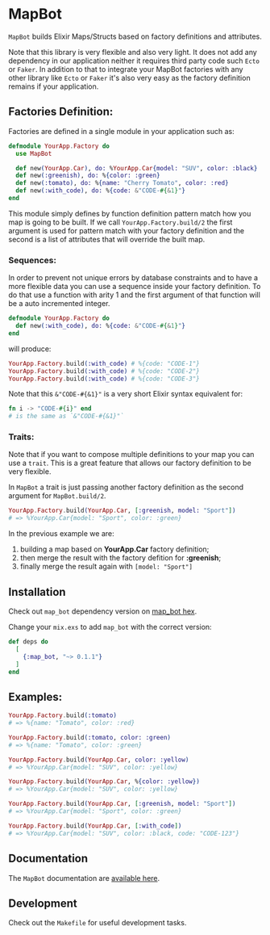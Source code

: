 # MapBot

`MapBot` builds Elixir Maps/Structs based on factory definitions and attributes.

Note that this library is very flexible and also very light. It does not add any dependency in our application neither it requires third party code such `Ecto` or `Faker`. In addition to that to integrate your MapBot factories with any other library like `Ecto` or `Faker` it's also very easy as the factory definition remains if your application.

## Factories Definition:

Factories are defined in a single module in your application such as:

```elixir
defmodule YourApp.Factory do
  use MapBot

  def new(YourApp.Car), do: %YourApp.Car{model: "SUV", color: :black}
  def new(:greenish), do: %{color: :green}
  def new(:tomato), do: %{name: "Cherry Tomato", color: :red}
  def new(:with_code), do: %{code: &"CODE-#{&1}"}
end
```

This module simply defines by function definition pattern match how you map is going to be built. If we call `YourApp.Factory.build/2` the first argument is used for pattern match with your factory definition and the second is a list of attributes that will override the built map.

### Sequences:

In order to prevent not unique errors by database constraints and to have a more flexible data you can use a sequence inside your factory definition. To do that use a function with arity 1 and the first argument of that function will be a auto incremented integer.

```elixir
defmodule YourApp.Factory do
  def new(:with_code), do: %{code: &"CODE-#{&1}"}
end
```

will produce:

```elixir
YourApp.Factory.build(:with_code) # %{code: "CODE-1"}
YourApp.Factory.build(:with_code) # %{code: "CODE-2"}
YourApp.Factory.build(:with_code) # %{code: "CODE-3"}
```

Note that this `&"CODE-#{&1}"` is a very short Elixir syntax equivalent for:

```elixir
fn i -> "CODE-#{i}" end
# is the same as `&"CODE-#{&1}"`
```

### Traits:

Note that if you want to compose multiple definitions to your map you can use a `trait`. This is a great feature that allows our factory definition to be very flexible.

In `MapBot` a trait is just passing another factory definition as the second argument for `MapBot.build/2`.

```elixir
YourApp.Factory.build(YourApp.Car, [:greenish, model: "Sport"])
# => %YourApp.Car{model: "Sport", color: :green}
```

In the previous example we are:

1. building a map based on **YourApp.Car** factory definition;
2. then merge the result with the factory defition for **:greenish**;
3. finally merge the result again with `[model: "Sport"]`

## Installation

Check out `map_bot` dependency version on [map_bot hex](https://hex.pm/packages/map_bot).

Change your `mix.exs` to add `map_bot` with the correct version:

```elixir
def deps do
  [
    {:map_bot, "~> 0.1.1"}
  ]
end
```

## Examples:

```elixir
YourApp.Factory.build(:tomato)
# => %{name: "Tomato", color: :red}

YourApp.Factory.build(:tomato, color: :green)
# => %{name: "Tomato", color: :green}

YourApp.Factory.build(YourApp.Car, color: :yellow)
# => %YourApp.Car{model: "SUV", color: :yellow}

YourApp.Factory.build(YourApp.Car, %{color: :yellow})
# => %YourApp.Car{model: "SUV", color: :yellow}

YourApp.Factory.build(YourApp.Car, [:greenish, model: "Sport"])
# => %YourApp.Car{model: "Sport", color: :green}

YourApp.Factory.build(YourApp.Car, [:with_code])
# => %YourApp.Car{model: "SUV", color: :black, code: "CODE-123"}
```

## Documentation

The `MapBot` documentation are [available here](https://hexdocs.pm/map_bot/).

## Development

Check out the `Makefile` for useful development tasks.
